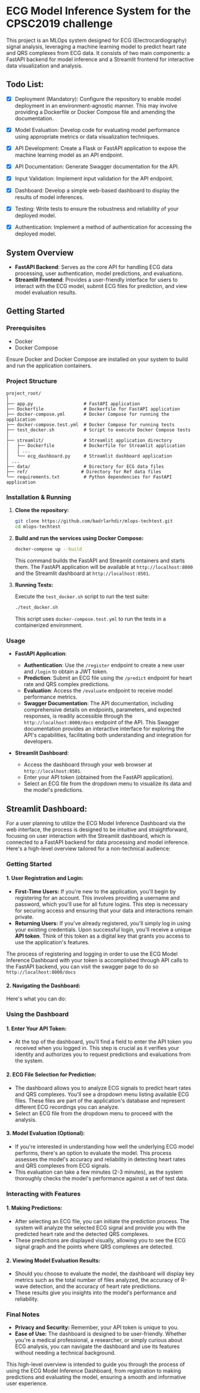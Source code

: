 # ECG Model Inference System for the CPSC2019 challenge

This project is an MLOps system designed for ECG (Electrocardiography) signal analysis, leveraging a machine learning model to predict heart rate and QRS complexes from ECG data. It consists of two main components: a FastAPI backend for model inference and a Streamlit frontend for interactive data visualization and analysis.

## Todo List:

- [x] Deployment (Mandatory): Configure the repository to enable model deployment in
      an environment-agnostic manner. This may involve providing a Dockerfile or Docker
      Compose file and amending the documentation.

- [x] Model Evaluation: Develop code for evaluating model performance using appropriate
      metrics or data visualization techniques.

- [x] API Development: Create a Flask or FastAPI application to expose the machine
      learning model as an API endpoint.
- [x] API Documentation: Generate Swagger documentation for the API.
- [x] Input Validation: Implement input validation for the API endpoint.
- [x] Dashboard: Develop a simple web-based dashboard to display the results of model
      inferences.
- [x] Testing: Write tests to ensure the robustness and reliability of your deployed model.
- [x] Authentication: Implement a method of authentication for accessing the deployed
      model.

## System Overview

- **FastAPI Backend**: Serves as the core API for handling ECG data processing, user authentication, model predictions, and evaluations.
- **Streamlit Frontend**: Provides a user-friendly interface for users to interact with the ECG model, submit ECG files for prediction, and view model evaluation results.

## Getting Started

### Prerequisites

- Docker
- Docker Compose

Ensure Docker and Docker Compose are installed on your system to build and run the application containers.

### Project Structure

```plaintext
project_root/
│
├── app.py                   # FastAPI application
├── Dockerfile               # Dockerfile for FastAPI application
├── docker-compose.yml       # Docker Compose for running the application
├── docker-compose.test.yml  # Docker Compose for running tests
├── test_docker.sh           # Script to execute Docker Compose tests
│
├── streamlit/               # Streamlit application directory
│   ├── Dockerfile           # Dockerfile for Streamlit application
│   │ ...
│   └── ecg_dashboard.py     # Streamlit dashboard application
│ ...
├── data/                    # Directory for ECG data files
├── ref/                    # Directory for Ref data files
└── requirements.txt         # Python dependencies for FastAPI application
```

### Installation & Running

1. **Clone the repository:**

   ```bash
   git clone https://github.com/badrlarhdir/mlops-techtest.git
   cd mlops-techtest
   ```

2. **Build and run the services using Docker Compose:**

   ```bash
   docker-compose up --build
   ```

   This command builds the FastAPI and Streamlit containers and starts them. The FastAPI application will be available at `http://localhost:8000` and the Streamlit dashboard at `http://localhost:8501`.

3. **Running Tests:**

   Execute the `test_docker.sh` script to run the test suite:

   ```bash
   ./test_docker.sh
   ```

   This script uses `docker-compose.test.yml` to run the tests in a containerized environment.

### Usage

- **FastAPI Application**:

  - **Authentication**: Use the `/register` endpoint to create a new user and `/login` to obtain a JWT token.
  - **Prediction**: Submit an ECG file using the `/predict` endpoint for heart rate and QRS complex predictions.
  - **Evaluation**: Access the `/evaluate` endpoint to receive model performance metrics.
  - **Swagger Documentation**: The API documentation, including comprehensive details on endpoints, parameters, and expected responses, is readily accessible through the `http://localhost:8000/docs` endpoint of the API. This Swagger documentation provides an interactive interface for exploring the API's capabilities, facilitating both understanding and integration for developers.

- **Streamlit Dashboard**:
  - Access the dashboard through your web browser at `http://localhost:8501`.
  - Enter your API token (obtained from the FastAPI application).
  - Select an ECG file from the dropdown menu to visualize its data and the model's predictions.

## Streamlit Dashboard:

For a user planning to utilize the ECG Model Inference Dashboard via the web interface, the process is designed to be intuitive and straightforward, focusing on user interaction with the Streamlit dashboard, which is connected to a FastAPI backend for data processing and model inference. Here's a high-level overview tailored for a non-technical audience:

### Getting Started

#### 1. **User Registration and Login:**

- **First-Time Users:** If you're new to the application, you'll begin by registering for an account. This involves providing a username and password, which you'll use for all future logins. This step is necessary for securing access and ensuring that your data and interactions remain private.
- **Returning Users:** If you've already registered, you'll simply log in using your existing credentials. Upon successful login, you'll receive a unique **API token**. Think of this token as a digital key that grants you access to use the application's features.

The process of registering and logging in order to use the ECG Model Inference Dashboard with your token is accomplished through API calls to the FastAPI backend, you can visit the swagger page to do so `http://localhost:8000/docs`

#### 2. **Navigating the Dashboard:**

Here's what you can do:

### Using the Dashboard

#### 1. **Enter Your API Token:**

- At the top of the dashboard, you'll find a field to enter the API token you received when you logged in. This step is crucial as it verifies your identity and authorizes you to request predictions and evaluations from the system.

#### 2. **ECG File Selection for Prediction:**

- The dashboard allows you to analyze ECG signals to predict heart rates and QRS complexes. You'll see a dropdown menu listing available ECG files. These files are part of the application's database and represent different ECG recordings you can analyze.
- Select an ECG file from the dropdown menu to proceed with the analysis.

#### 3. **Model Evaluation (Optional):**

- If you're interested in understanding how well the underlying ECG model performs, there's an option to evaluate the model. This process assesses the model's accuracy and reliability in detecting heart rates and QRS complexes from ECG signals.
- This evaluation can take a few minutes (2-3 minutes), as the system thoroughly checks the model's performance against a set of test data.

### Interacting with Features

#### 1. **Making Predictions:**

- After selecting an ECG file, you can initiate the prediction process. The system will analyze the selected ECG signal and provide you with the predicted heart rate and the detected QRS complexes.
- These predictions are displayed visually, allowing you to see the ECG signal graph and the points where QRS complexes are detected.

#### 2. **Viewing Model Evaluation Results:**

- Should you choose to evaluate the model, the dashboard will display key metrics such as the total number of files analyzed, the accuracy of R-wave detection, and the accuracy of heart rate predictions.
- These results give you insights into the model's performance and reliability.

### Final Notes

- **Privacy and Security:** Remember, your API token is unique to you.
- **Ease of Use:** The dashboard is designed to be user-friendly. Whether you're a medical professional, a researcher, or simply curious about ECG analysis, you can navigate the dashboard and use its features without needing a technical background.

This high-level overview is intended to guide you through the process of using the ECG Model Inference Dashboard, from registration to making predictions and evaluating the model, ensuring a smooth and informative user experience.
